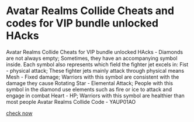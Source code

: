 # Avatar Realms Collide Cheats and codes for VIP bundle unlocked HAcks

Avatar Realms Collide Cheats for VIP bundle unlocked HAcks - Diamonds are not always empty; Sometimes, they have an accompanying symbol inside. Each symbol also represents which field the fighter jet excels in: Fist - physical attack; These fighter jets mainly attack through physical means Mesh - Fixed damage; Warriors with this symbol are consistent with the damage they cause Rotating Star - Elemental Attack; People with this symbol in the diamond use elements such as fire or ice to attack and engage in combat Heart - HP; Warriors with this symbol are healthier than most people Avatar Realms Collide Code - YAUP01AO

[check now](https://www.start.gg/user/28b85f3c)

